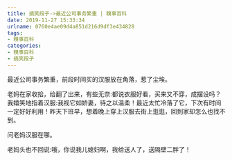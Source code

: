 ```yaml
---
title: 搞笑段子->最近公司事务繁重 | 糗事百科
date: 2019-11-27 15:33:34
urlname: 0760e4ae09d4a851d216d9df3e434828
tags: 
- 糗事百科
categories:
- 糗事百科
- 搞笑段子
---
```

最近公司事务繁重，前段时间买的汉服放在角落，惹了尘埃。

老妈在家收拾，给翻了出来，有些无奈:都说衣服好看，买来又不穿，成摆设吗？我嬉笑地指着汉服:我视它如娇妻，待之以温柔！最近太忙冷落了它，下次有时间一定好好利用！昨天下班早，想着晚上穿上汉服去街上逛逛，回到家却怎么也找不到。

问老妈汉服在哪。

老妈头也不回说:哦，你说我儿媳妇啊，我给送人了，送隔壁二胖了！


